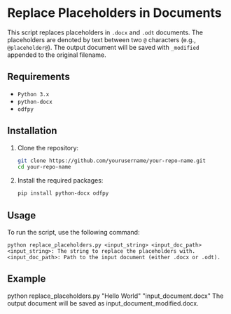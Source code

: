 # Replace Placeholders in Documents

This script replaces placeholders in `.docx` and `.odt` documents. The placeholders are denoted by text between two `@` characters (e.g., `@placeholder@`). The output document will be saved with `_modified` appended to the original filename.

## Requirements

- `Python 3.x`
- `python-docx`
- `odfpy`

## Installation

1. Clone the repository:
   ```sh
   git clone https://github.com/yourusername/your-repo-name.git
   cd your-repo-name
2. Install the required packages:
    ```sh
    pip install python-docx odfpy
## Usage
To run the script, use the following command:
    
    python replace_placeholders.py <input_string> <input_doc_path>
    <input_string>: The string to replace the placeholders with.
    <input_doc_path>: Path to the input document (either .docx or .odt).
## Example

python replace_placeholders.py "Hello World" "input_document.docx"
The output document will be saved as input_document_modified.docx.
